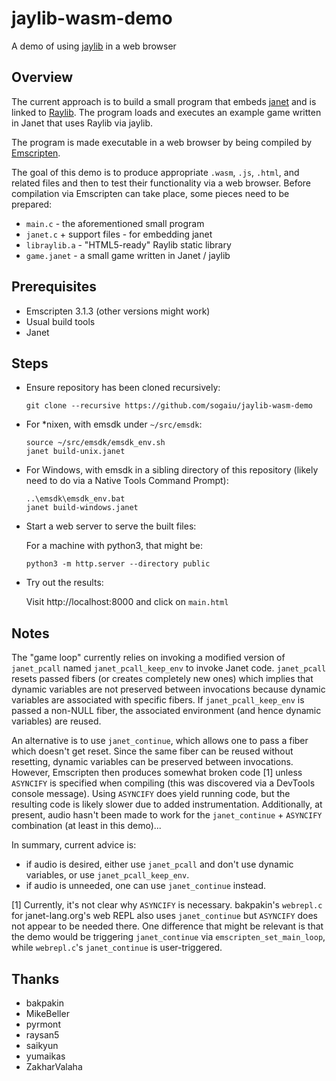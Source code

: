 # jaylib-wasm-demo

A demo of using [jaylib](https://github.com/janet-lang/jaylib) in a web browser

## Overview

The current approach is to build a small program that embeds [janet](https://janet-lang.org) and is linked to [Raylib](https://www.raylib.com/).  The program loads and executes an example game written in Janet that uses Raylib via jaylib.

The program is made executable in a web browser by being compiled by [Emscripten](https://emscripten.org/).

The goal of this demo is to produce appropriate `.wasm`, `.js`, `.html`, and related files and then to test their functionality via a web browser.  Before compilation via Emscripten can take place, some pieces need to be prepared:

* `main.c` - the aforementioned small program
* `janet.c` + support files - for embedding janet
* `libraylib.a` - "HTML5-ready" Raylib static library
* `game.janet` - a small game written in Janet / jaylib

## Prerequisites

* Emscripten 3.1.3 (other versions might work)
* Usual build tools
* Janet

## Steps

* Ensure repository has been cloned recursively:
    ```
    git clone --recursive https://github.com/sogaiu/jaylib-wasm-demo
    ```

* For *nixen, with emsdk under `~/src/emsdk`:
    ```
    source ~/src/emsdk/emsdk_env.sh
    janet build-unix.janet
    ```

* For Windows, with emsdk in a sibling directory of this repository (likely need to do via a Native Tools Command Prompt):
    ```
    ..\emsdk\emsdk_env.bat
    janet build-windows.janet
    ```

* Start a web server to serve the built files:

    For a machine with python3, that might be:
    ```
    python3 -m http.server --directory public
    ```

* Try out the results:

    Visit http://localhost:8000 and click on `main.html`

## Notes

The "game loop" currently relies on invoking a modified version of
`janet_pcall` named `janet_pcall_keep_env` to invoke Janet code.
`janet_pcall` resets passed fibers (or creates completely new ones)
which implies that dynamic variables are not preserved between
invocations because dynamic variables are associated with specific
fibers.  If `janet_pcall_keep_env` is passed a non-NULL fiber, the
associated environment (and hence dynamic variables) are reused.

An alternative is to use `janet_continue`, which allows one to pass a
fiber which doesn't get reset.  Since the same fiber can be reused
without resetting, dynamic variables can be preserved between
invocations.  However, Emscripten then produces somewhat broken code [1]
unless `ASYNCIFY` is specified when compiling (this was discovered via
a DevTools console message).  Using `ASYNCIFY` does yield running
code, but the resulting code is likely slower due to added
instrumentation.  Additionally, at present, audio hasn't been made to
work for the `janet_continue` + `ASYNCIFY` combination (at least in
this demo)...

In summary, current advice is:

* if audio is desired, either use `janet_pcall` and don't use dynamic
  variables, or use `janet_pcall_keep_env`.
* if audio is unneeded, one can use `janet_continue` instead.

[1] Currently, it's not clear why `ASYNCIFY` is necessary.  bakpakin's
    `webrepl.c` for janet-lang.org's web REPL also uses
    `janet_continue` but `ASYNCIFY` does not appear to be needed
    there.  One difference that might be relevant is that the demo
    would be triggering `janet_continue` via
    `emscripten_set_main_loop`, while `webrepl.c`'s `janet_continue`
    is user-triggered.

## Thanks

* bakpakin
* MikeBeller
* pyrmont
* raysan5
* saikyun
* yumaikas
* ZakharValaha

